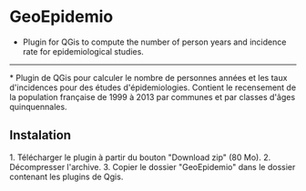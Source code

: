 # GeoEpidemio
* Plugin for QGis to compute the number of person years and incidence rate for epidemiological studies.
<hr/>
* Plugin de QGis pour calculer le nombre de personnes années et les taux d'incidences pour des études d'épidemiologies. Contient le recensement de la population française de 1999 à 2013 par communes et par classes d'âges quinquennales.  
<h2>Instalation</h2>
1. Télécharger le plugin à partir du bouton "Download zip" (80 Mo).
2. Décompresser l'archive.
3. Copier le dossier "GeoEpidemio" dans le dossier contenant les plugins de Qgis.
